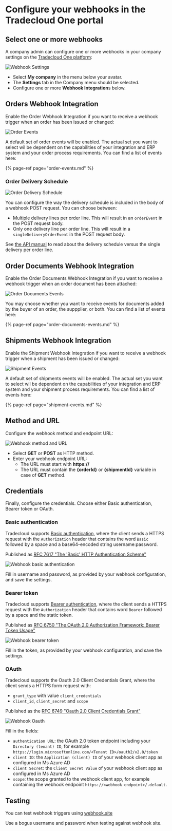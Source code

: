 # Configure your webhooks in the Tradecloud One portal

## Select one or more webhooks

A company admin can configure one or more webhooks in your company settings on the [Tradecloud One platform](http://portal.tradecloud1.com):

![Webhook Settings](../.gitbook/assets/webhook-settings.png)

- Select **My company** in the menu below your avatar.
- The **Settings** tab in the Company menu should be selected.
- Configure one or more **Webhook Integration**s below.

## Orders Webhook Integration

Enable the Order Webhook Integration if you want to receive a webhook trigger when an order has been issued or changed:

![Order Events](../.gitbook/assets/webhook-order-events.png)

A default set of order events will be enabled. The actual set you want to select wil be dependent on the capabilities of your integration and ERP system and your order process requirements. You can find a list of events here:

{% page-ref page="order-events.md" %}

### Order Delivery Schedule

![Order Delivery Schedule](../.gitbook/assets/webhook-order-delivery-schedule.png)

You can configure the way the delivery schedule is included in the body of a webhook POST request. You can choose between:

- Multiple delivery lines per order line. This will result in an `orderEvent` in the POST request body.
- Only one delivery line per order line. This will result in a `singleDeliveryOrderEvent` in the POST request body.

See [the API manual](https://docs.tradecloud1.com/api/introduction/api/delivery-schedule) to read about the delivery schedule versus the single delivery per order line.

## Order Documents Webhook Integration

Enable the Order Documents Webhook Integration if you want to receive a webhook trigger when an order document has been attached:

![Order Documents Events](../.gitbook/assets/webhook-order-documents-events.png)

You may choose whether you want to receive events for documents added by the buyer of an order, the suppplier, or both. You can find a list of events here:

{% page-ref page="order-documents-events.md" %}

## Shipments Webhook Integration

Enable the Shipment Webhook Integration if you want to receive a webhook trigger when a shipment has been issued or changed:

![Shipment Events](../.gitbook/assets/webhook-shipment-events.png)

A default set of shipments events will be enabled. The actual set you want to select wil be dependent on the capabilities of your integration and ERP system and your shipment process requirements. You can find a list of events here:

{% page-ref page="shipment-events.md" %}

## Method and URL

Configure the webhook method and endpoint URL:

![Webhook method and URL](../.gitbook/assets/webhook-url.png)

- Select **GET** or **POST** as HTTP method.
- Enter your webhook endpoint URL:
  - The URL must start with **https://**
  - The URL must contain the **{orderId}** or **{shipmentId}** variable in case of **GET** method.

## Credentials

Finally, configure the credentials. Choose either Basic authentication, Bearer token or OAuth.

### Basic authentication

Tradecloud supports [Basic authentication](https://swagger.io/docs/specification/authentication/basic-authentication), where the client sends a HTTPS request with the `Authorization` header that contains the word `Basic` followed by a space and a base64-encoded string username:password.

Published as [RFC 7617 "The 'Basic' HTTP Authentication Scheme"](https://datatracker.ietf.org/doc/html/rfc7617)

![Webhook basic authentication](../.gitbook/assets/webhook-basic-auth.png)

Fill in username and password, as provided by your webhook configuration, and save the settings.

### Bearer token

Tradecloud supports [Bearer authentication](https://swagger.io/docs/specification/authentication/bearer-authentication/), where the client sends a HTTPS request with the `Authorization` header that contains word `Bearer` followed by a space and the static token.

Published as [RFC 6750 "The OAuth 2.0 Authorization Framework: Bearer Token Usage"](https://datatracker.ietf.org/doc/html/rfc6750)

![Webhook bearer token](../.gitbook/assets/webhook-bearer-token.png)

Fill in the token, as provided by your webhook configuration, and save the settings.

### OAuth

Tradecloud supports the Oauth 2.0 Client Credentials Grant, where the client sends a HTTPS form request with:

- `grant_type` with value `client_credentials`
- `client_id`, `client_secret` and `scope`

Published as the [RFC 6749 "Oauth 2.0 Client Credentials Grant"](https://datatracker.ietf.org/doc/html/rfc6749#section-4.4)

![Webhook Oauth](../.gitbook/assets/webhook-oauth.png)

Fill in the fields:

- `authentication URL`: the OAuth 2.0 token endpoint including your `Directory (tenant) ID`, for example `https://login.microsoftonline.com/<Tenant ID>/oauth2/v2.0/token`
- `client ID`: the `Application (client) ID` of your webhook client app as configured in Ms Azure AD
- `client Secret`: the `Client Secret Value` of your webhook client app as configured in Ms Azure AD
- `scope`: the scope granted to the webhook client app, for example containing the webhook endpoint `https://<webhook endpoint>/.default`.

## Testing

You can test webhook triggers using [webhook.site](https://webhook.site)

Use a bogus username and password when testing against webhook site.
